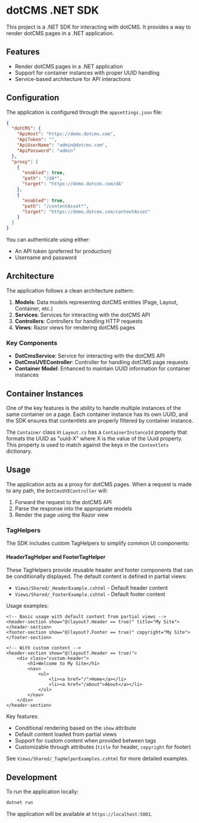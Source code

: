 # dotCMS .NET SDK

This project is a .NET SDK for interacting with dotCMS. It provides a way to render dotCMS pages in a .NET application.

## Features

- Render dotCMS pages in a .NET application
- Support for container instances with proper UUID handling
- Service-based architecture for API interactions

## Configuration

The application is configured through the `appsettings.json` file:

```json
{
  "dotCMS": {
    "ApiHost": "https://demo.dotcms.com",
    "ApiToken": "",
    "ApiUserName": "admin@dotcms.com",
    "ApiPassword": "admin"
  },
  "proxy": [
    {
      "enabled": true,
      "path": "/dA*",
      "target": "https://demo.dotcms.com/dA"
    },
    {
      "enabled": true,
      "path": "/contentAsset*",
      "target": "https://demo.dotcms.com/contentAsset"
    }
  ]
}
```

You can authenticate using either:
- An API token (preferred for production)
- Username and password

## Architecture

The application follows a clean architecture pattern:

1. **Models**: Data models representing dotCMS entities (Page, Layout, Container, etc.)
2. **Services**: Services for interacting with the dotCMS API
3. **Controllers**: Controllers for handling HTTP requests
4. **Views**: Razor views for rendering dotCMS pages

### Key Components

- **DotCmsService**: Service for interacting with the dotCMS API
- **DotCmsUVEController**: Controller for handling dotCMS page requests
- **Container Model**: Enhanced to maintain UUID information for container instances

## Container Instances

One of the key features is the ability to handle multiple instances of the same container on a page. Each container instance has its own UUID, and the SDK ensures that contentlets are properly filtered by container instance.

The `Container` class in `Layout.cs` has a `ContainerInstanceId` property that formats the UUID as "uuid-X" where X is the value of the Uuid property. This property is used to match against the keys in the `Contentlets` dictionary.

## Usage

The application acts as a proxy for dotCMS pages. When a request is made to any path, the `DotCmsUVEController` will:

1. Forward the request to the dotCMS API
2. Parse the response into the appropriate models
3. Render the page using the Razor view

### TagHelpers

The SDK includes custom TagHelpers to simplify common UI components:

#### HeaderTagHelper and FooterTagHelper

These TagHelpers provide reusable header and footer components that can be conditionally displayed. The default content is defined in partial views:

- `Views/Shared/_HeaderExample.cshtml` - Default header content
- `Views/Shared/_FooterExample.cshtml` - Default footer content

Usage examples:

```cshtml
<!-- Basic usage with default content from partial views -->
<header-section show="@(layout?.Header == true)" title="My Site"></header-section>
<footer-section show="@(layout?.Footer == true)" copyright="My Site"></footer-section>

<!-- With custom content -->
<header-section show="@(layout?.Header == true)">
    <div class="custom-header">
        <h1>Welcome to My Site</h1>
        <nav>
            <ul>
                <li><a href="/">Home</a></li>
                <li><a href="/about">About</a></li>
            </ul>
        </nav>
    </div>
</header-section>
```

Key features:
- Conditional rendering based on the `show` attribute
- Default content loaded from partial views
- Support for custom content when provided between tags
- Customizable through attributes (`title` for header, `copyright` for footer)

See `Views/Shared/_TagHelperExamples.cshtml` for more detailed examples.

## Development

To run the application locally:

```bash
dotnet run
```

The application will be available at `https://localhost:5001`.
